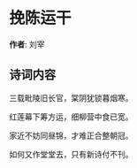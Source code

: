 # 挽陈运干

**作者**: 刘宰

## 诗词内容

三载毗陵旧长官，棠阴犹锁暮烟寒。

红莲幕下筹方运，细柳营中食已宽。

家近不妨同昼锦，才难正合整朝冠。

如何又作堂堂去，只有新诗付不刊。

